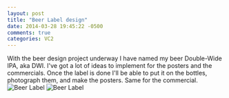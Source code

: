 ```yaml
---
layout: post
title: "Beer Label design"
date: 2014-03-28 19:45:22 -0500
comments: true
categories: VC2
---
```

With the beer design project underway I have named my beer Double-Wide IPA, aka DWI.  I've got a lot of ideas to implement for the posters and the commercials.  Once the label is done I'll be able to put it on the bottles, photograph them, and make the posters. Same for the commercial.
![Beer Label](/images/posts/beer_label.jpg "Beer Label")
![Beer Label](/images/posts/beer_label2.jpg "Beer Label")
